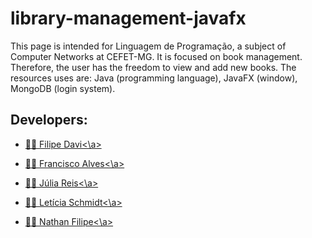 # library-management-javafx

This page is intended for Linguagem de Programação, a subject of Computer Networks at CEFET-MG.
It is focused on book management. Therefore, the user has the freedom to view and add new books.
The resources uses are: Java (programming language), JavaFX (window), MongoDB (login system).

## Developers:
* <a href="https://github.com/alfacet">👨‍💻 Filipe Davi<\a>

* <a href="https://github.com/FranciscoAlvesAlmeida">👨‍💻 Francisco Alves<\a>

* <a href="https://github.com/JuliaReisSilvaLima">👩‍💻 Júlia Reis<\a>

* <a href="https://github.com/Letsts">👩‍💻 Letícia Schmidt<\a>

* <a href="https://github.com/nathanfl1">👨‍💻 Nathan Filipe<\a>
